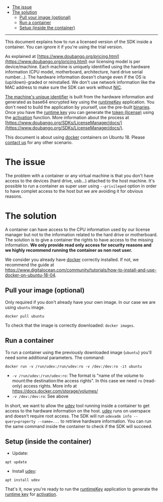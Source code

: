 - [The issue](#container-issue)
- [The solution](#container-solution)
  - [Pull your image (optional)](#container-solution-pull)
  - [Run a container](#container-solution-run)
  - [Setup (inside the container)](#container-solution-setup)

<hr />

This document explains how to run a licensed version of the SDK inside a container. You can ignore it if you're using the trial version.

As explained at [https://www.doubango.org/pricing.html](https://www.doubango.org/pricing.html) our licensing model is per device/machine. 
Each machine is uniquely identified using the hardware information (CPU model, motherboard, architecture, hard drive serial number...). The hardware information doesn't change even if the OS is (up/down)-graded or reinstalled. We don't use network information like the MAC address to make sure the SDK can work without [NIC](https://en.wikipedia.org/wiki/Network_interface_controller).

[The machine's unique identifier](https://www.doubango.org/SDKs/LicenseManager/docs/Jargon.html#runtime-key) is built from the hardware information and generated as base64 encrypted key using the [runtimeKey](samples/cpp/runtimeKey/) application. You don't need to build the application by yourself, use the pre-built [binaries](binaries).
Once you have the [runtime key](https://www.doubango.org/SDKs/LicenseManager/docs/Jargon.html#runtime-key) you can generate the [token (license)](https://www.doubango.org/SDKs/LicenseManager/docs/Jargon.html#token) using the [activation](https://www.doubango.org/SDKs/LicenseManager/docs/Activation_use_cases.html) function. More information about the process at [https://www.doubango.org/SDKs/LicenseManager/docs/](https://www.doubango.org/SDKs/LicenseManager/docs/).

This document is about using [docker](https://www.docker.com/) containers on Ubuntu 18. Please [contact us](https://www.doubango.org/#contact) for any other scenario.

<a name="container-issue"></a>
# The issue #
The problem with a container or any virtual machine is that you don't have access to the devices (hard drive, usb...) attached to the host machine.
It's possible to run a container as super user using `--privileged` option in order to have complet access to the host but we are avoiding it for obvious reasons.

<a name="container-solution"></a>
# The solution #
A container can have access to the CPU information used by our license manager but not to the information related to the hard drive or motherboard. The solution is to give a container the rights to have access to the missing information. 
**We only provide read only access for security reasons and we highly recommend running the container as non root user.**

We consider you already have [docker](https://www.docker.com/) correctly installed. If not, we recommend the guide at https://www.digitalocean.com/community/tutorials/how-to-install-and-use-docker-on-ubuntu-18-04.

<a name="container-solution-pull"></a>
## Pull your image (optional) ##
Only required if you don't already have your own image. In our case we are using `ubuntu` image.

```
docker pull ubuntu
```
To check that the image is correctly downloaded: `docker images`.

<a name="container-solution-run"></a>
## Run a container ##
To run a container using the previously downloaded image (`ubuntu`) you'll need some additional parameters.
The command:
```
docker run -v /run/udev:/run/udev:ro -v /dev:/dev:ro -it ubuntu
```
- `-v /run/udev:/run/udev:ro`: The format is "name of the volume to mount:the destination:the access rights". In this case we need `ro` (read-only) access rights. More info at https://docs.docker.com/storage/volumes/
- `-v /dev:/dev:ro`: See above

In short, we want to allow the [udev](https://en.wikipedia.org/wiki/Udev) tool running inside a container to get access to the hardware information on the host. [udev](https://en.wikipedia.org/wiki/Udev) runs on userspace and doesn't require root access. The SDK will run `udevadm info --query=property --name=...` to retrieve hardware information. You can run the same command inside the container to check if the SDK will succeed.

<a name="container-solution-setup"></a>
## Setup (inside the container) ##
- Update:
```
apt update
```
- Install [udev](https://en.wikipedia.org/wiki/Udev):
```
apt install udev
```

That's it, now you're ready to run the [runtimeKey](samples/cpp/runtimeKey/) application to generate the [runtime key](https://www.doubango.org/SDKs/LicenseManager/docs/Jargon.html#runtime-key) for [activation](https://www.doubango.org/SDKs/LicenseManager/docs/Activation_use_cases.html).
